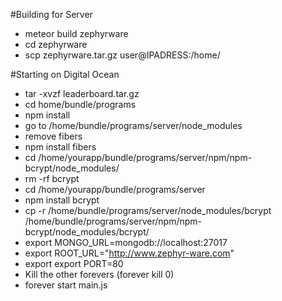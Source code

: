 #Building for Server
* meteor build zephyrware
* cd zephyrware
* scp zephyrware.tar.gz user@IPADRESS:/home/

#Starting on Digital Ocean
* tar -xvzf leaderboard.tar.gz
* cd home/bundle/programs
* npm install
* go to /home/bundle/programs/server/node_modules
* remove fibers
* npm install fibers
* cd /home/yourapp/bundle/programs/server/npm/npm-bcrypt/node_modules/
* rm -rf bcrypt
* cd /home/yourapp/bundle/programs/server
* npm install bcrypt
* cp -r /home/bundle/programs/server/node_modules/bcrypt /home/bundle/programs/server/npm/npm-bcrypt/node_modules/bcrypt/
* export MONGO_URL=mongodb://localhost:27017
* export ROOT_URL="http://www.zephyr-ware.com"
* export export PORT=80
* Kill the other forevers (forever kill 0)
* forever start main.js